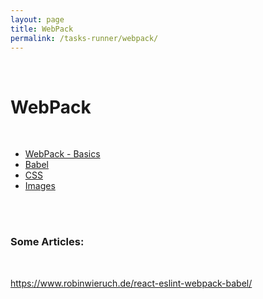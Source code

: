 ```yaml
---
layout: page
title: WebPack
permalink: /tasks-runner/webpack/
---
```


<br/>


# WebPack

<br/>

<ul>
    <li><a href="/tasks-runner/webpack/basics/">WebPack - Basics</a></li>
    <li><a href="/tasks-runner/webpack/babel/">Babel</a></li>
    <li><a href="/tasks-runner/webpack/css/">CSS</a></li>
    <li><a href="/tasks-runner/webpack/images/">Images</a></li>
</ul>


<br/>
<br/>

### Some Articles:

<br/>

https://www.robinwieruch.de/react-eslint-webpack-babel/

<!-- <br/>


### Minimize js file by webpack



<br/>

    $ npm init -f

    $ npm i -g webpack

or

    $ npm install --save-dev webpack
    $ npm install uglifyjs-webpack-plugin --save-dev

    $ touch webpack.config.js

<br/>

    $ vi webpack.config.js

    var webpack = require('webpack');

    const path = require('path');

    module.exports = {

        entry: './src/SmartExport.js',
        output: {
            path: path.resolve(__dirname, 'dist'),
            filename: 'SmartExport.min.js'
        },
        plugins: [
            new webpack.optimize.UglifyJsPlugin({
                compress: { warnings: false }
            })
        ]
    };

<br/>

    // if webpack installed globally
    $ webpack

    // if webpack installed as module
    $  ./node_modules/webpack/bin/webpack.js

<br/>

    $ npm install qlik-sense-webpack-plugin --save-dev
    $ npm install zip-webpack-plugin --save-dev -->
